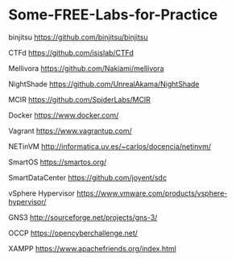 # Some-FREE-Labs-for-Practice


binjitsu https://github.com/binjitsu/binjitsu

CTFd https://github.com/isislab/CTFd

Mellivora https://github.com/Nakiami/mellivora

NightShade https://github.com/UnrealAkama/NightShade

MCIR https://github.com/SpiderLabs/MCIR

Docker https://www.docker.com/

Vagrant https://www.vagrantup.com/

NETinVM http://informatica.uv.es/~carlos/docencia/netinvm/

SmartOS https://smartos.org/

SmartDataCenter https://github.com/joyent/sdc

vSphere Hypervisor https://www.vmware.com/products/vsphere-hypervisor/

GNS3 http://sourceforge.net/projects/gns-3/

OCCP https://opencyberchallenge.net/

XAMPP https://www.apachefriends.org/index.html
